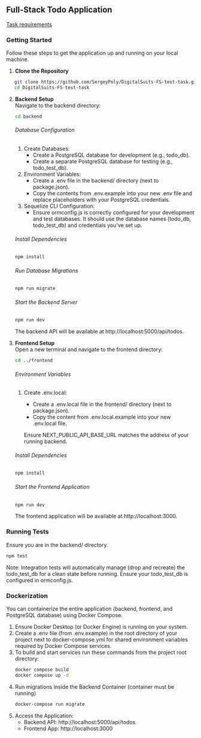 ## Full-Stack Todo Application
[Task requirements](https://docs.google.com/document/d/11TwSAA83FAaRE77CAOoCd55g04RILXaUJMFRblkAWg0/edit?usp=sharing)

### Getting Started
Follow these steps to get the application up and running on your local machine.

1. **Clone the Repository**
```bash
   git clone https://github.com/SergeyPoly/DigitalSuits-FS-test-task.git
   cd DigitalSuits-FS-test-task
```
2. **Backend Setup**\
   Navigate to the backend directory:
   ```bash
   cd backend
   ```
   ###### Database Configuration
   1. Create Databases:
       * Create a PostgreSQL database for development (e.g., todo_db).
       * Create a separate PostgreSQL database for testing (e.g., todo_test_db).
   2. Environment Variables:
       * Create a .env file in the backend/ directory (next to package.json).
       * Copy the contents from .env.example into your new .env file and replace placeholders with your PostgreSQL credentials.
   3. Sequelize CLI Configuration:
       * Ensure ormconfig.js is correctly configured for your development and test databases. It should use the database names (todo_db, todo_test_db) and credentials you've set up.

   ###### Install Dependencies
   ```bash
   npm install
   ```
   ###### Run Database Migrations
   ```bash
   npm run migrate
   ```
   ###### Start the Backend Server
   ```bash
   npm run dev
   ```
   The backend API will be available at http://localhost:5000/api/todos.


3. **Frontend Setup**\
   Open a new terminal and navigate to the frontend directory:
   ```bash
   cd ../frontend
   ```
   ###### Environment Variables
   1. Create .env.local:
      * Create a .env.local file in the frontend/ directory (next to package.json).
      * Copy the content from .env.local.example into your new .env.local file.

      Ensure NEXT_PUBLIC_API_BASE_URL matches the address of your running backend.

   ###### Install Dependencies
   ```bash
   npm install
   ```
   ###### Start the Frontend Application
   ```bash
   npm run dev
   ```

   The frontend application will be available at http://localhost:3000.

### Running Tests
Ensure you are in the backend/ directory.
```bash
npm test
```
Note: Integration tests will automatically manage (drop and recreate) the todo_test_db for a clean state before running. Ensure your todo_test_db is configured in ormconfig.js.

### Dockerization
You can containerize the entire application (backend, frontend, and PostgreSQL database) using Docker Compose.

1. Ensure Docker Desktop (or Docker Engine) is running on your system.
2. Create a .env file (from .env.example) in the root directory of your project next to docker-compose.yml for shared environment variables required by Docker Compose services.
3. To build and start services run these commands from the project root directory:
   ```bash
   docker compose build
   docker compose up -d
   ```
4. Run migrations inside the Backend Container (container must be running)
   ```bash
   docker-compose run migrate
   ```
5. Access the Application:
   * Backend API: http://localhost:5000/api/todos
   * Frontend App: http://localhost:3000
